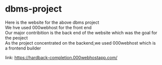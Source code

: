 # dbms-project
Here is the website for the above dbms project  
We hve used 000webhost for the front end  
Our major contribition is the back end of the website which was the goal for the peoject  
As the project concentrated on the backend,we used 000webhost which is a frontend builder  
 
link:  https://hardback-completion.000webhostapp.com/
